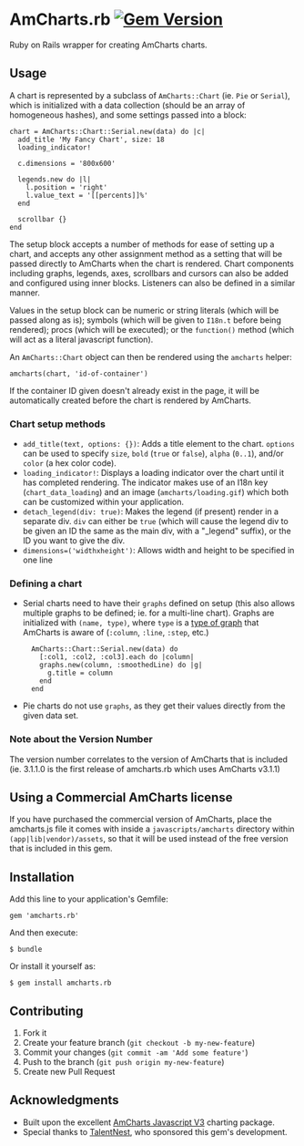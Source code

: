 # AmCharts.rb [![Gem Version](https://badge.fury.io/rb/amcharts.rb.svg)](http://badge.fury.io/rb/amcharts.rb)

Ruby on Rails wrapper for creating AmCharts charts.

## Usage

A chart is represented by a subclass of `AmCharts::Chart` (ie. `Pie` or `Serial`), which is initialized with a data collection (should be an array
of homogeneous hashes), and some settings passed into a block:

    chart = AmCharts::Chart::Serial.new(data) do |c|
      add_title 'My Fancy Chart', size: 18
      loading_indicator!

      c.dimensions = '800x600'

      legends.new do |l|
        l.position = 'right'
        l.value_text = '[[percents]]%'
      end

      scrollbar {}
    end

The setup block accepts a number of methods for ease of setting up a chart, and accepts any other assignment method as a setting
that will be passed directly to AmCharts when the chart is rendered. Chart components including graphs, legends, axes, scrollbars and
cursors can also be added and configured using inner blocks. Listeners can also be defined in a similar manner.

Values in the setup block can be numeric or string literals (which will be passed along as is); symbols (which will be
given to `I18n.t` before being rendered); procs (which will be executed); or the `function()` method (which will act as
a literal javascript function).

An `AmCharts::Chart` object can then be rendered using the `amcharts` helper:

    amcharts(chart, 'id-of-container')

If the container ID given doesn't already exist in the page, it will be automatically created before the chart is rendered
by AmCharts.

### Chart setup methods
* `add_title(text, options: {})`: Adds a title element to the chart. `options` can be used to specify `size`, `bold` (`true`
or `false`), `alpha` (`0..1`), and/or `color` (a hex color code).
* `loading_indicator!`: Displays a loading indicator over the chart until it has completed rendering. The indicator makes use of
an I18n key (`chart_data_loading`) and an image (`amcharts/loading.gif`) which both can be customized within your application.
* `detach_legend(div: true)`: Makes the legend (if present) render in a separate div. `div` can either be `true` (which will
cause the legend div to be given an ID the same as the main div, with a "_legend" suffix), or the ID you want to give the div.
* `dimensions=('widthxheight')`: Allows width and height to be specified in one line

### Defining a chart
* Serial charts need to have their `graphs` defined on setup (this also allows multiple graphs to be defined; ie. for a multi-line chart).
Graphs are initialized with `(name, type)`, where `type` is a [type of graph](http://docs.amcharts.com/javascriptcharts/AmGraph#type)
that AmCharts is aware of (`:column`, `:line`, `:step`, etc.)

        AmCharts::Chart::Serial.new(data) do
          [:col1, :col2, :col3].each do |column|
          graphs.new(column, :smoothedLine) do |g|
            g.title = column
          end
        end

* Pie charts do not use `graphs`, as they get their values directly from the given data set.

### Note about the Version Number
The version number correlates to the version of AmCharts that is included (ie. 3.1.1.0 is the first release of
amcharts.rb which uses AmCharts v3.1.1)

## Using a Commercial AmCharts license

If you have purchased the commercial version of AmCharts, place the amcharts.js file it comes with inside a
`javascripts/amcharts` directory within `(app|lib|vendor)/assets`, so that it will be used instead of the free
version that is included in this gem.

## Installation

Add this line to your application's Gemfile:

    gem 'amcharts.rb'

And then execute:

    $ bundle

Or install it yourself as:

    $ gem install amcharts.rb

## Contributing

1. Fork it
2. Create your feature branch (`git checkout -b my-new-feature`)
3. Commit your changes (`git commit -am 'Add some feature'`)
4. Push to the branch (`git push origin my-new-feature`)
5. Create new Pull Request

## Acknowledgments

* Built upon the excellent [AmCharts Javascript V3](http://www.amcharts.com/javascript-charts/) charting package.
* Special thanks to [TalentNest](http://github.com/talentnest), who sponsored this gem's development.
